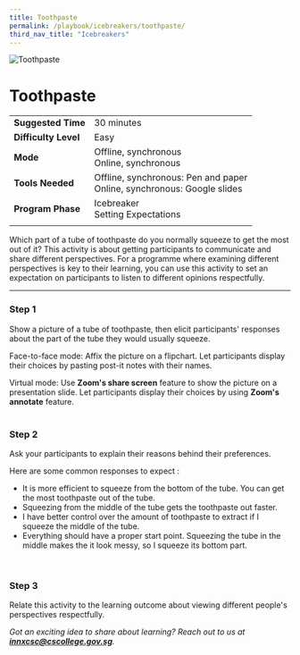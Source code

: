 ```yaml
---
title: Toothpaste
permalink: /playbook/icebreakers/toothpaste/
third_nav_title: "Icebreakers"
---
```

![Toothpaste](/images/organic-toothpaste-tube-and-bamboo-toothbrush-on-fresh-green-4465829.jpg)
# Toothpaste 

|                       |                      |
|-----------------------|----------------------|
| **Suggested Time**   | 30 minutes           |
| **Difficulty Level** | Easy                 |
| **Mode**             | Offline, synchronous <br/> Online, synchronous |
| **Tools Needed**     | Offline, synchronous: Pen and paper <br/> Online, synchronous: Google slides |
| **Program Phase**    | Icebreaker <br/> Setting Expectations | 
|                       |                      |  

  

Which part of a tube of toothpaste do you normally squeeze to get the most out of it? This activity is about getting participants to communicate and share different perspectives. For a programme where examining different perspectives is key to their learning, you can use this activity to set an expectation on participants to listen to different opinions respectfully.    

---
### Step 1  

Show a picture of a tube of toothpaste, then elicit participants' responses about the part of the tube they would usually squeeze.  

Face-to-face mode: Affix the picture on a flipchart. Let participants display their choices by pasting post-it notes with their names.  

Virtual mode: Use **Zoom's share screen** feature to show the picture on a presentation slide. Let participants display their choices by using **Zoom's annotate** feature.  
<br/>  

### Step 2  

Ask your participants to explain their reasons behind their preferences.  

Here are some common responses to expect :
* It is more efficient to squeeze from the bottom of the tube. You can get the most toothpaste out of the tube.
* Squeezing from the middle of the tube gets the toothpaste out faster.
* I have better control over the amount of toothpaste to extract if I squeeze the middle of the tube.
* Everything should have a proper start point. Squeezing the tube in the middle makes the it look messy, so I squeeze its bottom part.  
<br/>

### Step 3  

Relate this activity to the learning outcome about viewing different people's perspectives respectfully.  
  
*Got an exciting idea to share about learning? Reach out to us at **innxcsc@cscollege.gov.sg**.*


